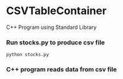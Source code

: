 # CSVTableContainer
C++ Program using Standard Library

### Run stocks.py to produce csv file 
```
python stocks.py
```

### C++ program reads data from csv file
